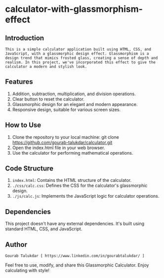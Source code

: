 # calculator-with-glassmorphism-effect

## Introduction
    This is a simple calculator application built using HTML, CSS, and JavaScript, with a glassmorphic design effect. Glassmorphism is a design trend that mimics frosted glass, creating a sense of depth and realism. In this project, we've incorporated this effect to give the calculator a modern and stylish look.

## Features
1. Addition, subtraction, multiplication, and division operations.
2. Clear button to reset the calculator.
3. Glassmorphic design for an elegant and modern appearance.
4. Responsive design, suitable for various screen sizes.

## How to Use

1. Clone the repository to your local machine: git clone https://github.com/gourab-talukdar/calculator.git
2. Open the index.html file in your web browser.
3. Use the calculator for performing mathematical operations.

## Code Structure
1. `index.html`: Contains the HTML structure of the calculator.
2. `./css/calc.css`: Defines the CSS for the calculator's glassmorphic design.
3. `./js/calc.js`: Implements the JavaScript logic for calculator operations.

## Dependencies
This project doesn't have any external dependencies. It's built using standard HTML, CSS, and JavaScript.

## Author
    Gourab Talukdar [ https://www.linkedin.com/in/gourabtalukdar/ ]

Feel free to use, modify, and share this Glassmorphic Calculator. Enjoy calculating with style!
